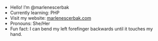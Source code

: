 - Hello! I’m @marlenescerbak
- Currently learning: PHP
- Visit my website: <a href="https://marlenescerbak.com">marlenescerbak.com</a>
- Pronouns: She/Her
- Fun fact: I can bend my left forefinger backwards until it touches my hand.

<!---
marlenescerbak/marlenescerbak is a ✨ special ✨ repository because its `README.md` (this file) appears on your GitHub profile.
You can click the Preview link to take a look at your changes.
--->
